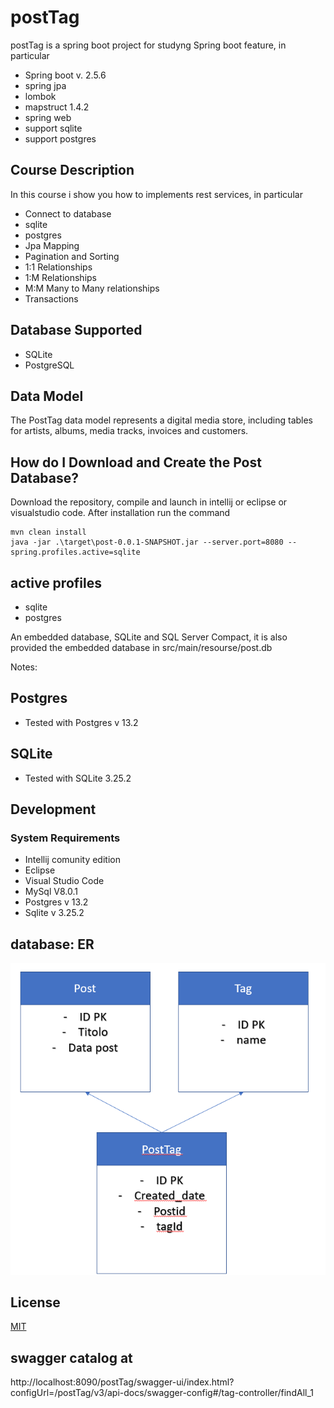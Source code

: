 # postTag

postTag is a spring boot project for studyng Spring boot feature, in particular

- Spring boot v. 2.5.6
- spring jpa
- lombok
- mapstruct 1.4.2
- spring web
- support sqlite
- support postgres


## Course Description

In this course i show you how to implements rest services, in particular

- Connect to database
- sqlite
- postgres
- Jpa Mapping
- Pagination and Sorting
- 1:1 Relationships
- 1:M Relationships
- M:M Many to Many relationships
- Transactions

## Database Supported

- SQLite
- PostgreSQL

## Data Model

The PostTag data model represents a digital media store, including tables for artists, albums, media tracks, invoices and customers.

## How do I Download and Create the Post Database?

Download the repository, compile and launch in intellij or eclipse or visualstudio code.
After installation run the command

```
mvn clean install
java -jar .\target\post-0.0.1-SNAPSHOT.jar --server.port=8080 --spring.profiles.active=sqlite
```

## active profiles

- sqlite
- postgres

An embedded database, SQLite and SQL Server Compact, it is also provided the embedded database in src/main/resourse/post.db

Notes:

## Postgres

- Tested with Postgres v 13.2

## SQLite

- Tested with SQLite 3.25.2

## Development

### System Requirements

- Intellij comunity edition
- Eclipse
- Visual Studio Code
- MySql V8.0.1
- Postgres v 13.2
- Sqlite v 3.25.2

## database: ER

![Diagramma ER](sqlite-sample-database-color.jpg)

## License

[MIT](https://choosealicense.com/licenses/mit/)

## swagger catalog at 

http://localhost:8090/postTag/swagger-ui/index.html?configUrl=/postTag/v3/api-docs/swagger-config#/tag-controller/findAll_1